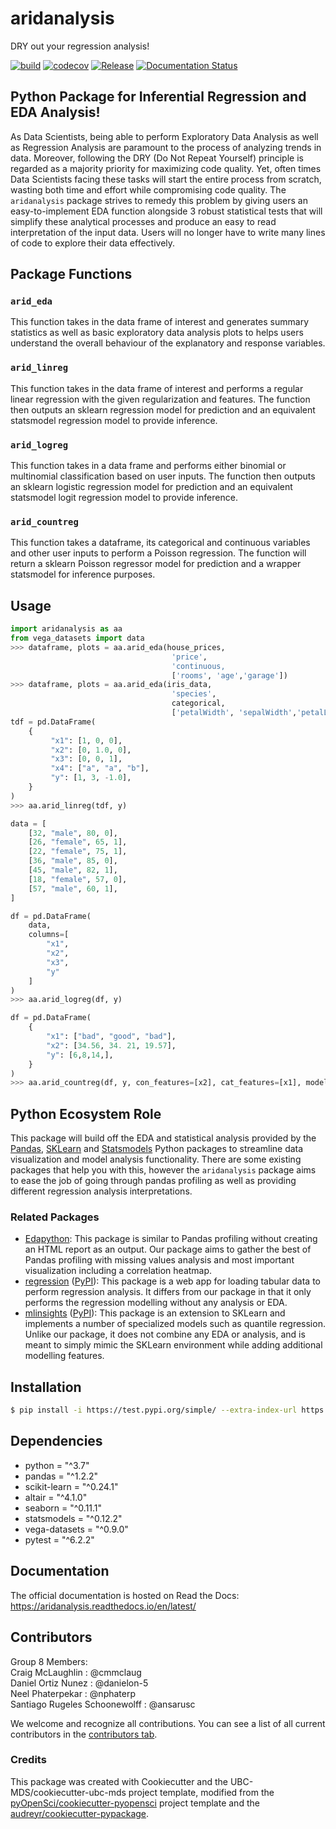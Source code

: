 # aridanalysis 

DRY out your regression analysis!

[![build](https://github.com/UBC-MDS/aridanalysis_py/actions/workflows/build.yml/badge.svg)](https://github.com/UBC-MDS/aridanalysis_py/actions/workflows/build.yml) [![codecov](https://codecov.io/gh/UBC-MDS/aridanalysis_py/branch/main/graph/badge.svg?token=JGT4Z519QD)](https://codecov.io/gh/UBC-MDS/aridanalysis_py) [![Release](https://github.com/UBC-MDS/aridanalysis_py/actions/workflows/release.yml/badge.svg)](https://github.com/UBC-MDS/aridanalysis_py/actions/workflows/release.yml) [![Documentation Status](https://readthedocs.org/projects/aridanalysis/badge/?version=latest)](https://aridanalysis.readthedocs.io/en/latest/?badge=latest)

## Python Package for Inferential Regression and EDA Analysis!

As Data Scientists, being able to perform Exploratory Data Analysis as well as Regression Analysis are paramount to the process of analyzing trends in data. Moreover, following the DRY (Do Not Repeat Yourself) principle is regarded as a majority priority for maximizing code quality. Yet, often times Data Scientists facing these tasks will start the entire process from scratch, wasting both time and effort while compromising code quality. The `aridanalysis` package strives to remedy this problem by giving users an easy-to-implement EDA function alongside 3 robust statistical tests that will simplify these analytical processes and produce an easy to read interpretation of the input data. Users will no longer have to write many lines of code to explore their data effectively. 

## Package Functions

### `arid_eda`

This function takes in the data frame of interest and generates summary statistics as well as basic exploratory data analysis plots to helps users understand the overall behaviour of the explanatory and response variables. 

### `arid_linreg`

This function takes in the data frame of interest and performs a regular linear regression with the given regularization and features. The function then outputs an sklearn regression model for prediction and an equivalent statsmodel regression model to provide inference. 

### `arid_logreg`

This function takes in a data frame and performs either binomial or multinomial classification based on user inputs. The function then outputs an sklearn logistic regression model for prediction and an equivalent statsmodel logit regression model to provide inference.  

### `arid_countreg`

This function takes a dataframe, its categorical and continuous variables and other user inputs to perform a Poisson regression. The function will return a sklearn Poisson regressor model for prediction and a wrapper statsmodel for inference purposes.

## Usage

```python
import aridanalysis as aa
from vega_datasets import data
>>> dataframe, plots = aa.arid_eda(house_prices,
                                    'price',
                                    'continuous,
                                    ['rooms', 'age','garage'])
>>> dataframe, plots = aa.arid_eda(iris_data,
                                    'species',
                                    categorical,
                                    ['petalWidth', 'sepalWidth','petalLength'])
tdf = pd.DataFrame(
    {
         "x1": [1, 0, 0],
         "x2": [0, 1.0, 0],
         "x3": [0, 0, 1],
         "x4": ["a", "a", "b"],
         "y": [1, 3, -1.0],
    }
)
>>> aa.arid_linreg(tdf, y) 

data = [
    [32, "male", 80, 0],
    [26, "female", 65, 1],
    [22, "female", 75, 1],
    [36, "male", 85, 0],
    [45, "male", 82, 1],
    [18, "female", 57, 0],
    [57, "male", 60, 1],
]

df = pd.DataFrame(
    data, 
    columns=[
        "x1", 
        "x2", 
        "x3", 
        "y"
    ]
)
>>> aa.arid_logreg(df, y)

df = pd.DataFrame(
    {
        "x1": ["bad", "good", "bad"],
        "x2": [34.56, 34. 21, 19.57],
        "y": [6,8,14,],
    }
)
>>> aa.arid_countreg(df, y, con_features=[x2], cat_features=[x1], model="additive", alpha=1)

```

## Python Ecosystem Role

This package will build off the EDA and statistical analysis provided by the [Pandas](https://pypi.org/project/pandas/), [SKLearn](https://scikit-learn.org/stable/) and [Statsmodels](https://www.statsmodels.org/stable/user-guide.html#regression-and-linear-models) Python packages to streamline data visualization and model analysis functionality. There are some existing packages that help you with this, however the `aridanalysis` package aims to ease the job of going through pandas profiling as well as providing different regression analysis interpretations. 

### Related Packages

- [Edapython](https://github.com/UBC-MDS/edapython): This package is similar to Pandas profiling without creating an HTML report as an output. Our package aims to gather the best of Pandas profiling with missing values analysis and most important visualization including a correlation heatmap.
- [regression](https://github.com/makr3la/regression) ([PyPI](https://pypi.org/project/regression/)): This package is a web app for loading tabular data to perform regression analysis. It differs from our package in that it only performs the regression modelling without any analysis or EDA.
- [mlinsights](https://github.com/sdpython/mlinsights/) ([PyPI](https://pypi.org/project/mlinsights/)): This package is an extension to SKLearn and implements a number of specialized models such as quantile regression. Unlike our package, it does not combine any EDA or analysis, and is meant to simply mimic the SKLearn environment while adding additional modelling features.

## Installation

```bash
$ pip install -i https://test.pypi.org/simple/ --extra-index-url https://pypi.org/simple aridanalysis
```

## Dependencies

- python = "^3.7"
- pandas = "^1.2.2"
- scikit-learn = "^0.24.1"
- altair = "^4.1.0"
- seaborn = "^0.11.1"
- statsmodels = "^0.12.2"
- vega-datasets = "^0.9.0"
- pytest = "^6.2.2"

## Documentation

The official documentation is hosted on Read the Docs: https://aridanalysis.readthedocs.io/en/latest/

## Contributors

Group 8 Members:  
Craig McLaughlin              : @cmmclaug  
Daniel Ortiz Nunez            : @danielon-5  
Neel Phaterpekar              : @nphaterp  
Santiago Rugeles Schoonewolff : @ansarusc  

We welcome and recognize all contributions. You can see a list of all current contributors in the [contributors tab](https://github.com/ansarusc/aridanalysis/graphs/contributors).

### Credits

This package was created with Cookiecutter and the UBC-MDS/cookiecutter-ubc-mds project template, modified from the [pyOpenSci/cookiecutter-pyopensci](https://github.com/pyOpenSci/cookiecutter-pyopensci) project template and the [audreyr/cookiecutter-pypackage](https://github.com/audreyr/cookiecutter-pypackage).
